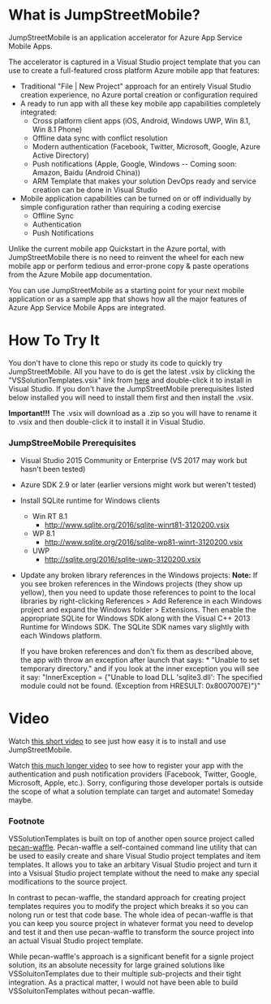 # What is JumpStreetMobile?
JumpStreetMobile is an application accelerator for Azure App Service Mobile Apps.

The accelerator is captured in a Visual Studio project template that you can use to create a full-featured cross platform 
Azure mobile app that features:
* Traditional "File | New Project" approach for an entirely Visual Studio creation experience, no Azure portal creation or 
configuration required
* A ready to run app with all these key mobile app capabilities completely integrated:
	* Cross platform client apps (iOS, Android, Windows UWP, Win 8.1, Win 8.1 Phone)
	* Offline data sync with conflict resolution
	* Modern authentication (Facebook, Twitter, Microsoft, Google, Azure Active Directory)
	* Push notifications (Apple, Google, Windows -- Coming soon: Amazon, Baidu (Android China))
	* ARM Template that makes your solution DevOps ready and service creation can be done in Visual Studio
* Mobile application capabilities can be turned on or off individually by simple configuration rather than
requiring a coding exercise
	* Offline Sync
	* Authentication
	* Push Notifications

Unlike the current mobile app Quickstart in the Azure portal, with JumpStreetMobile there is no need to reinvent the wheel 
for each new mobile app or perform tedious and error-prone copy & paste operations from the Azure Mobile app documentation.
 
You can use JumpStreetMobile as a starting point for your next mobile application or as a sample app that shows how all the 
major features of Azure App Service Mobile Apps are integrated.

# How To Try It
You don't have to clone this repo or study its code to quickly try JumpStreetMobile. All you have to do is get the latest .vsix
by clicking the "VSSolutionTemplates.vsix" link
from [here](https://ci.appveyor.com/project/sayedihashimi/vssolutiontemplates/build/artifacts) and double-click it to install
in Visual Studio.  If you don't have the JumpStreetMobile prerequisites listed below installed you will need to install them
first and then install the .vsix.<br/>

**Important!!!**  The .vsix will download as a .zip so you will have to rename it to .vsix and then double-click it to
install it in Visual Studio.

### JumpStreeMobile Prerequisites
* Visual Studio 2015 Community or Enterprise (VS 2017 may work but hasn't been tested)
* Azure SDK 2.9 or later (earlier versions might work but weren't tested)
* Install SQLite runtime for Windows clients
	* Win RT 8.1
		* http://www.sqlite.org/2016/sqlite-winrt81-3120200.vsix 
	* WP 8.1
		* http://www.sqlite.org/2016/sqlite-wp81-winrt-3120200.vsix
	* UWP
		* http://sqlite.org/2016/sqlite-uwp-3120200.vsix
* Update any broken library references in the Windows projects:
	**Note:** If you see broken references in the Windows projects (they show up yellow), then you need to update those
	references to point to the local libraries by right-clicking References > Add Reference in each Windows project and
	expand the Windows folder > Extensions. Then enable the appropriate SQLite for Windows SDK along with the Visual 
	C++ 2013 Runtime for Windows SDK. The SQLite SDK names vary slightly with each Windows platform.

	If you have broken references and don't fix them as described above, the app with throw an exception after launch 
	that says:
		* "Unable to set temporary directory." and if you look at the inner exception you will see it say: "InnerException
		 = {"Unable to load DLL 'sqlite3.dll': The specified module could not be found. (Exception from HRESULT: 0x8007007E)"}"


# Video
Watch [this short video](http://myshortvid) to see just how easy it is to install and use JumpStreetMobile.

Watch [this much longer video](http://mylongervid) to see how to register your app with the authentication and push 
notification providers (Facebook, Twitter, Google, Microsoft, Apple, etc.).  Sorry, configuring those developer portals
is outside the scope of what a solution template can target and automate!  Someday maybe.

### Footnote
VSSolutionTemplates is built on top of another open source project called [pecan-waffle](https://github.com/ligershark/pecan-waffle).
Pecan-waffle a self-contained command line utility that can be used to easily create and share Visual Studio project templates
and item templates.  It allows you to take an arbitary Visual Studio project and turn it into a Vsisual Studio project template
without the need to make any special modifications to the source project.  

In contrast to pecan-waffle, the standard approach for creating project templates requires you to modify the project which breaks
it so you can nolong run or test that code base. The whole idea of pecan-waffle is that you can keep you source project in whatever
format you need to develop and test it and then use pecan-waffle to transform the source project into an actual Visual Studio
project template.

While pecan-waffle's approach is a significant benefit for a signle project solution, its an absolute necessity for large grained
solutions like VSSoluitonTemplates due to their multiple sub-projects and their tight integration.  As a practical matter, I would
not have been able to build VSSoluitonTemplates without pecan-waffle.
